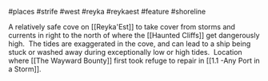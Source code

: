 #places #strife #west #reyka #reykaest #feature #shoreline 

A relatively safe cove on [[Reyka'Est]] to take cover from storms and currents in right to the north of where the [[Haunted Cliffs]] get dangerously high.  The tides are exaggerated in the cove, and can lead to a ship being stuck or washed away during exceptionally low or high tides.  Location where [[The Wayward Bounty]] first took refuge to repair in [[1.1 -Any Port in a Storm]].